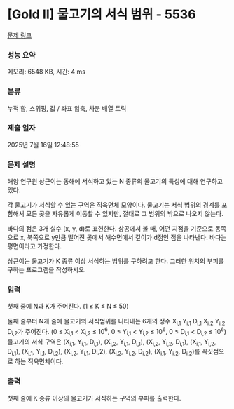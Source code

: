 # [Gold II] 물고기의 서식 범위 - 5536 

[문제 링크](https://www.acmicpc.net/problem/5536) 

### 성능 요약

메모리: 6548 KB, 시간: 4 ms

### 분류

누적 합, 스위핑, 값 / 좌표 압축, 차분 배열 트릭

### 제출 일자

2025년 7월 16일 12:48:55

### 문제 설명

<p>해양 연구원 상근이는 동해에 서식하고 있는 N 종류의 물고기의 특성에 대해 연구하고 있다.</p>

<p>각 물고기가 서식할 수 있는 구역은 직육면체 모양이다. 물고기는 서식 범위의 경계를 포함해서 모든 곳을 자유롭게 이동할 수 있지만, 절대로 그 범위의 밖으로 나오지 않는다.</p>

<p>바다의 점은 3개 실수 (x, y, d)로 표현한다. 상공에서 볼 때, 어떤 지점을 기준으로 동쪽으로 x, 북쪽으로 y만큼 떨어진 곳에서 해수면에서 깊이가 d점인 점을 나타낸다. 바다는 평면이라고 가정한다.</p>

<p>상근이는 물고기가 K 종류 이상 서식하는 범위를 구하려고 한다. 그러한 위치의 부피를 구하는 프로그램을 작성하시오.</p>

### 입력 

 <p>첫째 줄에 N과 K가 주어진다. (1 ≤ K ≤ N ≤ 50)</p>

<p>둘째 줄부터 N개 줄에 물고기의 서식범위를 나타내는 6개의 정수 X<sub>i,1</sub> Y<sub>i,1</sub> D<sub>i,1</sub> X<sub>i,2</sub> Y<sub>i,2</sub> D<sub>i,2</sub>가 주어진다. (0 ≤ X<sub>i,1</sub> < X<sub>i,2</sub> ≤ 10<sup>6</sup>, 0 ≤ Y<sub>i,1</sub> < Y<sub>i,2</sub> ≤ 10<sup>6</sup>, 0 ≤ D<sub>i,1</sub> < D<sub>i,2</sub> ≤ 10<sup>6</sup>) 물고기의 서식 구역은 (X<sub>i,1</sub>, Y<sub>i,1</sub>, D<sub>i,1</sub>), (X<sub>i,2</sub>, Y<sub>i,1</sub>, D<sub>i,1</sub>), (X<sub>i,2</sub>, Y<sub>i,2</sub>, D<sub>i,1</sub>), (X<sub>i,1</sub>, Y<sub>i,2</sub>, D<sub>i,1</sub>), (X<sub>i,1</sub>, Y<sub>i,1</sub>, D<sub>i,2</sub>), (X<sub>i,2</sub>, Y<sub>i,1</sub>, Di,2), (X<sub>i,2</sub>, Y<sub>i,2</sub>, D<sub>i,2</sub>), (X<sub>i,1</sub>, Y<sub>i,2</sub>, D<sub>i,2</sub>)를 꼭짓점으로 하는 직육면체이다.</p>

### 출력 

 <p>첫째 줄에 K 종류 이상의 물고기가 서식하는 구역의 부피를 출력한다.</p>

